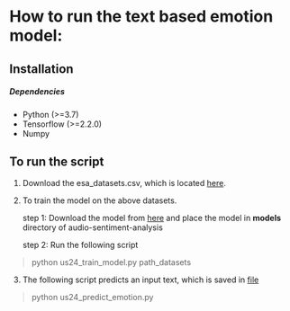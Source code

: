 # How to run the text based emotion model:

## Installation

##### Dependencies
* Python (>=3.7)
* Tensorflow (>=2.2.0)
* Numpy

## To run the script
1. Download the esa_datasets.csv, which is located [here](https://tuenl.sharepoint.com/sites/gad_cbo/JPC/MC/ESA%20PDEng%20ST%20Project/ModelsAndData/Audio/Development/data/esa_datasets.csv). 

2. To train the model on the above datasets. 

    step 1: Download the model from [here](https://tuenl.sharepoint.com/sites/gad_cbo/JPC/MC/ESA%20PDEng%20ST%20Project/ModelsAndData/Audio/Development/models/emotion_text_model) and place the model in **models** directory of audio-sentiment-analysis 

    step 2: Run the following script
    
>   python us24_train_model.py path_datasets

3. The following script predicts an input text, which is saved in [file](https://ooti-projects.win.tue.nl/gitlab/st-c2019/esa/audio-sentiment-analysis/-/blob/us24_text_based_model/data/empty.txt)

> python us24_predict_emotion.py